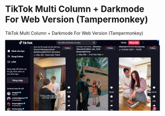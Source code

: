 # TikTok Multi Column + Darkmode For Web Version (Tampermonkey)
TikTok Multi Column + Darkmode For Web Version (Tampermonkey)

![Alt text](/screenshot.png?raw=true "Screenshot")
